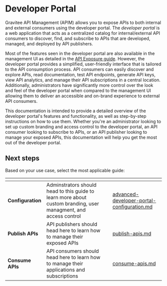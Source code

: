 # Developer Portal

Gravitee API Management (APIM) allows you to expose APIs to both internal and external consumers using the developer portal. The _developer portal_ is a web application that acts as a centralized catalog for internal/external API consumers to discover, find, and subscribe to APIs that are developed, managed, and deployed by API publishers.&#x20;

Most of the features seen in the developer portal are also available in the management UI as detailed in the [API Exposure guide](../api-exposure-plans-applications-and-subscriptions/). However, the developer portal provides a simplified, user-friendly interface that is tailored to the API consumption process. API consumers can easily discover and explore APIs, read documentation, test API endpoints, generate API keys, view API analytics, and manage their API subscriptions in a central location. Additionally, administrators have significantly more control over the look and feel of the developer portal when compared to the management UI allowing them to deliver an accessible and on-brand experience to external API consumers.&#x20;

This documentation is intended to provide a detailed overview of the developer portal's features and functionality, as well as step-by-step instructions on how to use them. Whether you're an administrator looking to set up custom branding and access control to the developer portal, an API consumer looking to subscribe to APIs, or an API publisher looking to manage your exposed APIs, this documentation will help you get the most out of the developer portal.

## Next steps

Based on your use case, select the most applicable guide:

<table data-view="cards"><thead><tr><th></th><th></th><th></th><th data-hidden data-card-target data-type="content-ref"></th></tr></thead><tbody><tr><td><strong>Configuration</strong></td><td>Adminstrators should head to this guide to learn more about custom branding, user managment, and access control</td><td></td><td><a href="advanced-developer-portal-configuration.md">advanced-developer-portal-configuration.md</a></td></tr><tr><td><strong>Publish APIs</strong></td><td>API publishers should head here to learn how to manage their exposed APIs</td><td></td><td><a href="publish-apis.md">publish-apis.md</a></td></tr><tr><td><strong>Consume APIs</strong></td><td>API consumers should head here to learn how to manage their applications and subscriptions</td><td></td><td><a href="consume-apis.md">consume-apis.md</a></td></tr></tbody></table>



